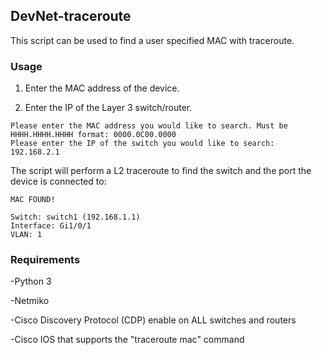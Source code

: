 ## DevNet-traceroute
This script can be used to find a user specified MAC with traceroute.

### Usage

1. Enter the MAC address of the device.

2. Enter the IP of the Layer 3 switch/router.

```
Please enter the MAC address you would like to search. Must be HHHH.HHHH.HHHH format: 0000.0C00.0000 
Please enter the IP of the switch you would like to search: 192.168.2.1
```
The script will perform a L2 traceroute to find the switch and the port the device is connected to:
```
MAC FOUND!

Switch: switch1 (192.168.1.1)
Interface: Gi1/0/1
VLAN: 1
```
### Requirements

-Python 3

-Netmiko

-Cisco Discovery Protocol (CDP) enable on ALL switches and routers

-Cisco IOS that supports the "traceroute mac" command
